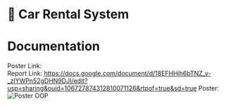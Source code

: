 # 🚗 Car Rental System

# Documentation 

Poster Link: </br>
Report Link: https://docs.google.com/document/d/18EFHHih6bTNZ_y-_zIYWPn52gDHN9DJI/edit?usp=sharing&ouid=106727874312810071126&rtpof=true&sd=true
Poster:
![Poster OOP](https://github.com/Mbulss/Final_Project_OOP/assets/143860492/823cee38-468f-42b0-b4ec-9f5bb9cfeadb)
